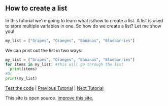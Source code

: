 ## How to create a list

In this tutorial we're going to learn what is/how to create a list.
A list is used to store multiple variables in one.
So how do we create a list? Let me show you!

```python
my_list = ["Grapes", "Oranges", "Bananas", "Bluebarries"]
```
 We can print out the list in two ways:
```python
my_list = ["Grapes", "Oranges", "Bananas", "Bluebarries"]
for items in my_list: #This will go through the list
  print(items)
#Or
print(my_list)
```
[Test the code](https://onlinegdb.com) | [Previous Tutorial](tutorial1) | [Next Tutorial](tutorial4)
<p>This site is open source. <a href="https://github.com/pytutorials/pytutorials.github.io/tree/main">Improve this site.</a></p>
